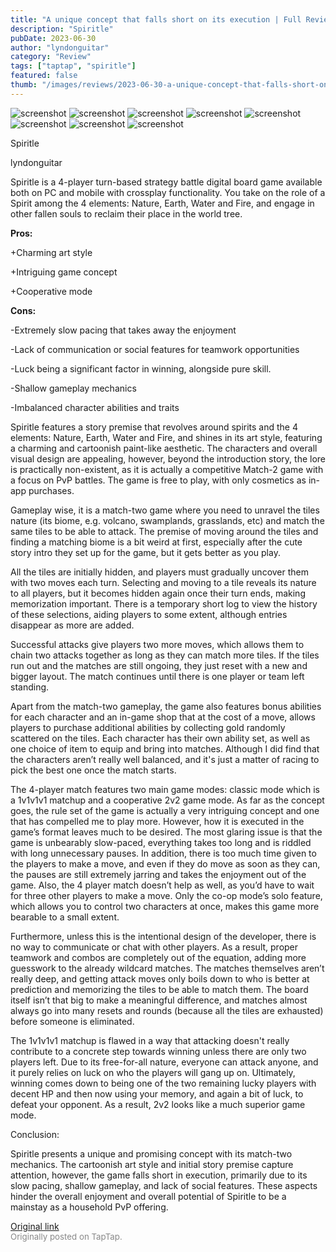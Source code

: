 ```yaml
---
title: "A unique concept that falls short on its execution | Full Review - Spiritle"
description: "Spiritle"
pubDate: 2023-06-30
author: "lyndonguitar"
category: "Review"
tags: ["taptap", "spiritle"]
featured: false
thumb: "/images/reviews/2023-06-30-a-unique-concept-that-falls-short-on-its-execution--full-review---spiritle-0.avif"
---
```


<div class="gallery">
  <img src="/images/reviews/2023-06-30-a-unique-concept-that-falls-short-on-its-execution--full-review---spiritle-0.avif" alt="screenshot" />
  <img src="/images/reviews/2023-06-30-a-unique-concept-that-falls-short-on-its-execution--full-review---spiritle-1.avif" alt="screenshot" />
  <img src="/images/reviews/2023-06-30-a-unique-concept-that-falls-short-on-its-execution--full-review---spiritle-2.avif" alt="screenshot" />
  <img src="/images/reviews/2023-06-30-a-unique-concept-that-falls-short-on-its-execution--full-review---spiritle-3.avif" alt="screenshot" />
  <img src="/images/reviews/2023-06-30-a-unique-concept-that-falls-short-on-its-execution--full-review---spiritle-4.avif" alt="screenshot" />
  <img src="/images/reviews/2023-06-30-a-unique-concept-that-falls-short-on-its-execution--full-review---spiritle-5.avif" alt="screenshot" />
  <img src="/images/reviews/2023-06-30-a-unique-concept-that-falls-short-on-its-execution--full-review---spiritle-6.avif" alt="screenshot" />
  <img src="/images/reviews/2023-06-30-a-unique-concept-that-falls-short-on-its-execution--full-review---spiritle-7.avif" alt="screenshot" />
</div>

Spiritle

lyndonguitar

Spiritle is a 4-player turn-based strategy battle digital board game available both on PC and mobile with crossplay functionality. You take on the role of a Spirit among the 4 elements: Nature, Earth, Water and Fire, and engage in other fallen souls to reclaim their place in the world tree.


**Pros:**


+Charming art style

+Intriguing game concept

+Cooperative mode


**Cons:**


-Extremely slow pacing that takes away the enjoyment

-Lack of communication or social features for teamwork opportunities

-Luck being a significant factor in winning, alongside pure skill.

-Shallow gameplay mechanics

-Imbalanced character abilities and traits

Spiritle features a story premise that revolves around spirits and the 4 elements: Nature, Earth, Water and Fire, and shines in its art style, featuring a charming and cartoonish paint-like aesthetic. The characters and overall visual design are appealing, however, beyond the introduction story, the lore is practically non-existent, as it is actually a competitive Match-2 game with a focus on PvP battles. The game is free to play, with only cosmetics as in-app purchases.

Gameplay wise, it is a match-two game where you need to unravel the tiles nature (its biome, e.g. volcano, swamplands, grasslands, etc) and match the same tiles to be able to attack. The premise of moving around the tiles and finding a matching biome is a bit weird at first, especially after the cute story intro they set up for the game, but it gets better as you play.

All the tiles are initially hidden, and players must gradually uncover them with two moves each turn. Selecting and moving to a tile reveals its nature to all players, but it becomes hidden again once their turn ends, making memorization important. There is a temporary short log to view the history of these selections, aiding players to some extent, although entries disappear as more are added.

Successful attacks give players two more moves, which allows them to chain two attacks together as long as they can match more tiles. If the tiles run out and the matches are still ongoing, they just reset with a new and bigger layout. The match continues until there is one player or team left standing.

Apart from the match-two gameplay, the game also features bonus abilities for each character and an in-game shop that at the cost of a move, allows players to purchase additional abilities by collecting gold randomly scattered on the tiles. Each character has their own ability set, as well as one choice of item to equip and bring into matches. Although I did find that the characters aren’t really well balanced, and it's just a matter of racing to pick the best one once the match starts.

The 4-player match features two main game modes: classic mode which is a 1v1v1v1 matchup and a cooperative 2v2 game mode. As far as the concept goes, the rule set of the game is actually a very intriguing concept and one that has compelled me to play more. However, how it is executed in the game’s format leaves much to be desired. The most glaring issue is that the game is unbearably slow-paced, everything takes too long and is riddled with long unnecessary pauses. In addition, there is too much time given to the players to make a move, and even if they do move as soon as they can, the pauses are still extremely jarring and takes the enjoyment out of the game. Also, the 4 player match doesn’t help as well, as you’d have to wait for three other players to make a move. Only the co-op mode’s solo feature, which allows you to control two characters at once, makes this game more bearable to a small extent.

Furthermore, unless this is the intentional design of the developer, there is no way to communicate or chat with other players. As a result, proper teamwork and combos are completely out of the equation, adding more guesswork to the already wildcard matches. The matches themselves aren’t really deep, and getting attack moves only boils down to who is better at prediction and memorizing the tiles to be able to match them. The board itself isn’t that big to make a meaningful difference, and matches almost always go into many resets and rounds (because all the tiles are exhausted) before someone is eliminated.

The 1v1v1v1 matchup is flawed in a way that attacking doesn't really contribute to a concrete step towards winning unless there are only two players left. Due to its free-for-all nature, everyone can attack anyone, and it purely relies on luck on who the players will gang up on. Ultimately, winning comes down to being one of the two remaining lucky players with decent HP and then now using your memory, and again a bit of luck, to defeat your opponent. As a result, 2v2 looks like a much superior game mode.

Conclusion:

Spiritle presents a unique and promising concept with its match-two mechanics. The cartoonish art style and initial story premise capture attention, however, the game falls short in execution, primarily due to its slow pacing, shallow gameplay, and lack of social features. These aspects hinder the overall enjoyment and overall potential of Spiritle to be a mainstay as a household PvP offering.

[Original link](https://www.taptap.io/post/5929299)<br><span style="font-size: 0.95em; color: #888;">Originally posted on TapTap.</span>
